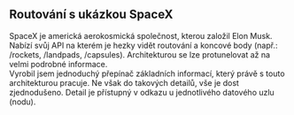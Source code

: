 ## Routování s ukázkou SpaceX

SpaceX je americká aerokosmická společnost, kterou založil Elon Musk. Nabízí svůj API na kterém je hezky vidět routování a koncové body (např.: /rockets, /landpads, /capsules). Architekturou se lze protunelovat až na velmi podrobné informace.
<br>
Vyrobil jsem jednoduchý přepínač základních informací, který právě s touto architekturou pracuje. Ne však do takových detailů, vše je dost zjednodušeno. Detail je přístupný v odkazu u jednotlivého datového uzlu (nodu).
